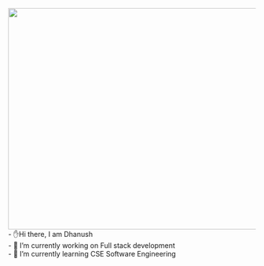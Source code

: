 
<img src="https://www.freecodecamp.org/news/content/images/2022/11/hire-full-stack-developers1546507474317-1.gif" height="450px" width="700px" align="center">
- ✋Hi there, I am Dhanush<br>
- 🔭 I’m currently working on Full stack development<br>
- 🌱 I’m currently learning CSE Software Engineering

